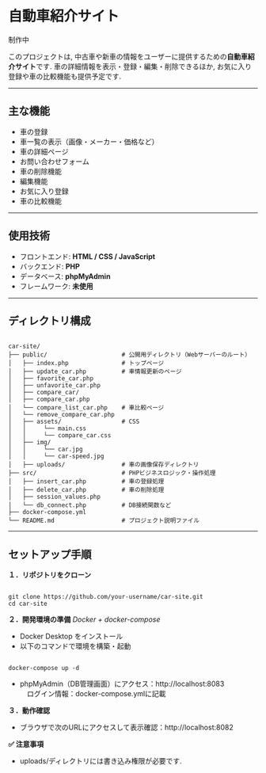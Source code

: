 # 自動車紹介サイト

制作中

このプロジェクトは, 中古車や新車の情報をユーザーに提供するための**自動車紹介サイト**です. 車の詳細情報を表示・登録・編集・削除できるほか, お気に入り登録や車の比較機能も提供予定です.

---

## 主な機能

- 車の登録
- 車一覧の表示（画像・メーカー・価格など）
- 車の詳細ページ
- お問い合わせフォーム
- 車の削除機能
- 編集機能
- お気に入り登録
- 車の比較機能

---

## 使用技術

- フロントエンド: **HTML / CSS / JavaScript**
- バックエンド: **PHP**
- データベース: **phpMyAdmin**
- フレームワーク: **未使用**

---

## ディレクトリ構成

<pre><code>
car-site/
├── public/                     # 公開用ディレクトリ（Webサーバーのルート）
│   ├── index.php               # トップページ
│   ├── update_car.php          # 車情報更新のページ
│   ├── favorite_car.php
│   ├── unfavorite_car.php
│   ├── compare_car/
│   ├── compare_car.php
│   └── compare_list_car.php    # 車比較ページ
│   └── remove_compare_car.php
│   ├── assets/                 # CSS
│   │     └── main.css
│   │     └── compare_car.css
│   ├── img/
│   │     └── car.jpg
│   │     └── car-speed.jpg
│   ├── uploads/                # 車の画像保存ディレクトリ
├── src/                        # PHPビジネスロジック・操作処理
│   ├── insert_car.php          # 車の登録処理
│   ├── delete_car.php          # 車の削除処理
│   ├── session_values.php
│   └── db_connect.php          # DB接続関数など
├── docker-compose.yml
└── README.md                   # プロジェクト説明ファイル
</code></pre>

---

## セットアップ手順

**１．リポジトリをクローン**
<pre><code>
git clone https://github.com/your-username/car-site.git
cd car-site
</code></pre>

**２．開発環境の準備**
*Docker + docker-compose*
- Docker Desktop をインストール
- 以下のコマンドで環境を構築・起動
<pre><code>
docker-compose up -d
</code></pre>
- phpMyAdmin（DB管理画面）にアクセス：http://localhost:8083  
　ログイン情報：docker-compose.ymlに記載

**３．動作確認**
- ブラウザで次のURLにアクセスして表示確認：http://localhost:8082

**✅ 注意事項**
- uploads/ディレクトリには書き込み権限が必要です.